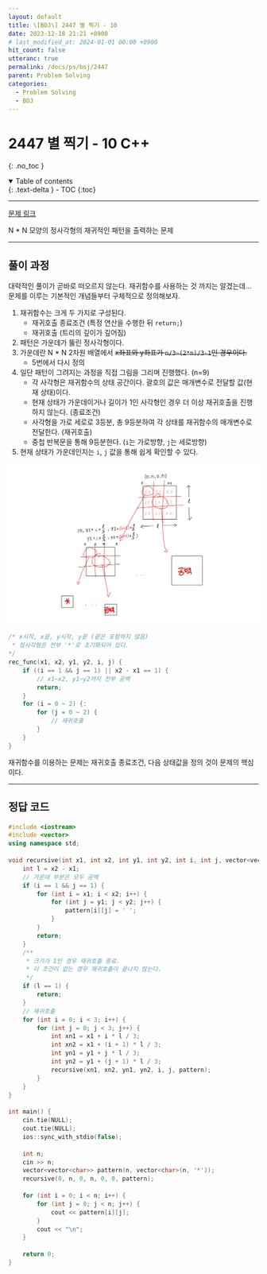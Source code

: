```yaml
---
layout: default
title: \[BOJ\] 2447 별 찍기 - 10
date: 2023-12-18 21:21 +0900
# last_modified_at: 2024-01-01 00:00 +0900
hit_count: false
utteranc: true
permalink: /docs/ps/boj/2447
parent: Problem Solving
categories:
  - Problem Solving
  - BOJ
---
```


# 2447 별 찍기 - 10 C++
{: .no_toc }
<details open markdown="block">
  <summary>
    Table of contents
  </summary>
  {: .text-delta }
- TOC
{:toc}
</details>

<hr>

[문제 링크](https://www.acmicpc.net/problem/2447)

N * N 모양의 정사각형의 재귀적인 패턴을 출력하는 문제

<hr>

## 풀이 과정

대략적인 풀이가 곧바로 떠오르지 않는다. 재귀함수를 사용하는 것 까지는 알겠는데...   
문제를 이루는 기본적인 개념들부터 구체적으로 정의해보자.   

1. 재귀함수는 크게 두 가지로 구성된다.
    * 재귀호출 종료조건 (특정 연산을 수행한 뒤 `return;`)
    * 재귀호출 (트리의 깊이가 깊어짐)
2. 패턴은 가운데가 뚫린 정사각형이다.
3. 가운데란 N * N 2차원 배열에서 ~~x좌표와 y좌표가 `n/3~(2*n)/3-1`인 경우이다.~~
    * 5번에서 다시 정의
4. 일단 패턴이 그려지는 과정을 직접 그림을 그리며 진행했다. (n=9)
    * 각 사각형은 재귀함수의 상태 공간이다. 괄호의 값은 매개변수로 전달할 값(현재 상태)이다.
    * 현재 상태가 가운데이거나 길이가 1인 사각형인 경우 더 이상 재귀호출을 진행하지 않는다. (종료조건)
    * 사각형을 가로 세로로 3등분, 총 9등분하여 각 상태를 재귀함수의 매개변수로 전달한다. (재귀호출)
    * 중첩 반복문을 통해 9등분한다. (`i`는 가로방향, `j`는 세로방향)
5. 현재 상태가 가운데인지는 `i`, `j` 값을 통해 쉽게 확인할 수 있다.

<img src="/assets/images/boj/2447-tree.jpeg" alt="tree" />

```cpp
/* x시작, x끝, y시작, y끝 (끝은 포함하지 않음)
 * 정사각형은 전부 '*'로 초기화되어 있다.
*/
rec_func(x1, x2, y1, y2, i, j) {
    if ((i == 1 && j == 1) || x2 - x1 == 1) {
        // x1~x2, y1~y2까지 전부 공백
        return;
    }
    for (i = 0 ~ 2) {:
        for (j = 0 ~ 2) {
            // 재귀호출
        }
    }
}
```

재귀함수를 이용하는 문제는 재귀호출 종료조건, 다음 상태값을 정의 것이 문제의 핵심이다.

<hr>

## 정답 코드


```cpp
#include <iostream>
#include <vector>
using namespace std;

void recursive(int x1, int x2, int y1, int y2, int i, int j, vector<vector<char>>& pattern) {
    int l = x2 - x1;
    // 가운데 부분은 모두 공백
    if (i == 1 && j == 1) {
        for (int i = x1; i < x2; i++) {
            for (int j = y1; j < y2; j++) {
                pattern[i][j] = ' ';
            }
        }
        return;
    }
    /**
     * 크기가 1인 경우 재귀호출 종료.
     * 이 조건이 없는 경우 재귀호출이 끝나지 않는다.
     */
    if (l == 1) {
        return;
    }
    // 재귀호출
    for (int i = 0; i < 3; i++) {
        for (int j = 0; j < 3; j++) {
            int xn1 = x1 + i * l / 3;
            int xn2 = x1 + (i + 1) * l / 3;
            int yn1 = y1 + j * l / 3;
            int yn2 = y1 + (j + 1) * l / 3;
            recursive(xn1, xn2, yn1, yn2, i, j, pattern);
        }
    }
}

int main() {
    cin.tie(NULL);
    cout.tie(NULL);
    ios::sync_with_stdio(false);

    int n;
    cin >> n;
    vector<vector<char>> pattern(n, vector<char>(n, '*'));
    recursive(0, n, 0, n, 0, 0, pattern);

    for (int i = 0; i < n; i++) {
        for (int j = 0; j < n; j++) {
            cout << pattern[i][j];
        }
        cout << "\n";
    }

    return 0;
}
```
